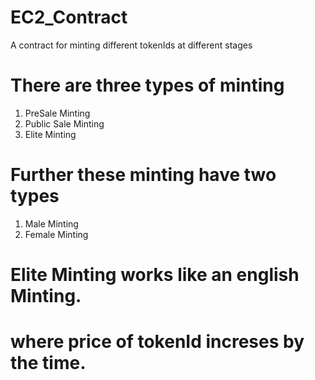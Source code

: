 # EC2_Contract
A contract for minting different tokenIds at different stages

# There are three types of minting 
  1. PreSale Minting 
  2. Public Sale Minting
  3. Elite Minting

# Further these minting have two types
  1. Male Minting
  2. Female Minting
  
# Elite Minting works like an english Minting.
# where price of tokenId increses by the time.
